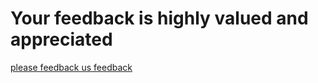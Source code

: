 # Your feedback is highly valued and appreciated

[please feedback us feedback](https://app.formbricks.com/s/clyd2gdwk0w5kaydvu6la0z7o)
